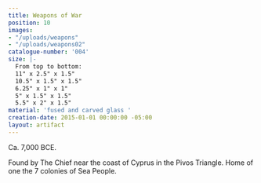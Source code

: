 ```yaml
---
title: Weapons of War
position: 10
images:
- "/uploads/weapons"
- "/uploads/weapons02"
catalogue-number: '004'
size: |-
  From top to bottom:
  11" x 2.5" x 1.5"
  10.5" x 1.5" x 1.5"
  6.25" x 1" x 1"
  5" x 1.5" x 1.5"
  5.5" x 2" x 1.5"
material: 'fused and carved glass '
creation-date: 2015-01-01 00:00:00 -05:00
layout: artifact
---
```


Ca. 7,000 BCE.

Found by The Chief near the coast of Cyprus in the Pivos Triangle. Home of one the 7 colonies of Sea People.
